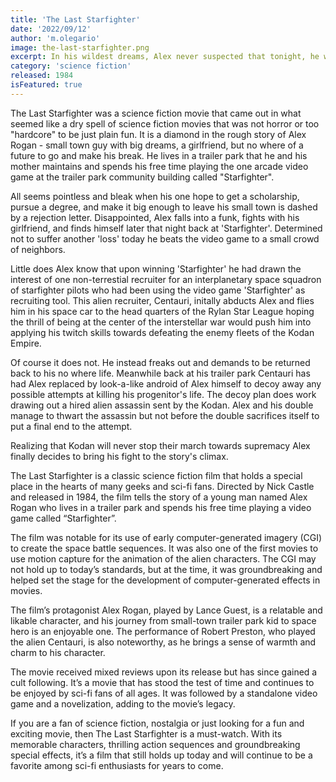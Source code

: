 ```yaml
---
title: 'The Last Starfighter'
date: '2022/09/12'
author: 'm.olegario'
image: the-last-starfighter.png
excerpt: In his wildest dreams, Alex never suspected that tonight, he would become... The Last Starfighter.
category: 'science fiction'
released: 1984
isFeatured: true
---
```


The Last Starfighter was a science fiction movie that came out in what seemed like a dry spell of science fiction movies that was not horror or too "hardcore" to be just plain fun.  It is a diamond in the rough story of Alex Rogan - small town guy with big dreams, a girlfriend, but no where of a future to go and make his break.  He lives in a trailer park that he and his mother maintains and spends his free time playing the one arcade video game at the trailer park community building called "Starfighter".

All seems pointless and bleak when his one hope to get a scholarship, pursue a degree, and make it big enough to leave his small town is dashed by a rejection letter.  Disappointed, Alex falls into a funk, fights with his girlfriend, and finds himself later that night back at 'Starfighter'.  Determined not to suffer another 'loss' today he beats the video game to a small crowd of neighbors.

Little does Alex know that upon winning 'Starfighter' he had drawn the interest of one non-terrestial recruiter for an interplanetary space squadron of starfighter pilots who had been using the video game 'Starfighter' as recruiting tool.  This alien recruiter, Centauri, initally abducts Alex and flies him in his space car to the head quarters of the Rylan Star League hoping the thrill of being at the center of the interstellar war would push him into applying his twitch skills towards defeating the enemy fleets of the Kodan Empire.

Of course it does not.  He instead freaks out and demands to be returned back to his no where life.  Meanwhile back at his trailer park Centauri has had Alex replaced by look-a-like android of Alex himself to decoy away any possible attempts at killing his progenitor's life.  The decoy plan does work drawing out a hired alien assassin sent by the Kodan.  Alex and his double manage to thwart the assassin but not before the double sacrifices itself to put a final end to the attempt.

Realizing that Kodan will never stop their march towards supremacy Alex finally decides to bring his fight to the story's climax.

The Last Starfighter is a classic science fiction film that holds a special place in the hearts of many geeks and sci-fi fans. Directed by Nick Castle and released in 1984, the film tells the story of a young man named Alex Rogan who lives in a trailer park and spends his free time playing a video game called “Starfighter”. 

The film was notable for its use of early computer-generated imagery (CGI) to create the space battle sequences. It was also one of the first movies to use motion capture for the animation of the alien characters. The CGI may not hold up to today’s standards, but at the time, it was groundbreaking and helped set the stage for the development of computer-generated effects in movies.

The film’s protagonist Alex Rogan, played by Lance Guest, is a relatable and likable character, and his journey from small-town trailer park kid to space hero is an enjoyable one. The performance of Robert Preston, who played the alien Centauri, is also noteworthy, as he brings a sense of warmth and charm to his character.

The movie received mixed reviews upon its release but has since gained a cult following. It’s a movie that has stood the test of time and continues to be enjoyed by sci-fi fans of all ages. It was followed by a standalone video game and a novelization, adding to the movie’s legacy.

If you are a fan of science fiction, nostalgia or just looking for a fun and exciting movie, then The Last Starfighter is a must-watch. With its memorable characters, thrilling action sequences and groundbreaking special effects, it’s a film that still holds up today and will continue to be a favorite among sci-fi enthusiasts for years to come.